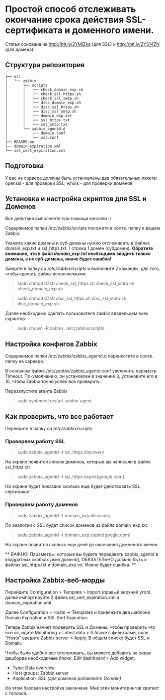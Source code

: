 # Простой способ отслеживать окончание срока действия SSL-сертификата и доменного имени.

Статья основана на http://bit.ly/2YMiZkq (для SSL) и http://bit.ly/2YS14ZN (для домена).

## Структура репозитория

```
├── etc
│   └── zabbix
│       ├── scripts
│       │   ├── check_domain_exp.sh
│       │   ├── check_ssl_https.sh
│       │   ├── check_ssl_smtp.sh
│       │   ├── disc_domain_exp.sh
│       │   ├── disc_ssl_https.sh
│       │   ├── disc_ssl_smtp.sh
│       │   ├── domain_exp.txt
│       │   ├── ssl_https.txt
│       │   └── ssl_smtp.txt
│       └── zabbix_agentd.d
│           ├── domain.conf
│           └── ssl.conf
├── README.me
├── domain_expiration.xml
└── ssl_cert_expiration.xml
```

## Подготовка

У вас на сервере должны быть установлены два обязательных пакета: openssl - для проверки SSL; whois - для проверки доменов

## Установка и настройка скриптов для SSL и Доменов

Все действия выполняете при помощи консоли :)

Содержимое папки /etc/zabbix/scripts положите в соотв. папку в вашем Zabbix.

Укажите какие домены и суб-домены нужно отслеживать в файлах domain_exp.txt и ssl_https.txt. 1 строка 1 домен (субдомен). **Обратите внимание, что в файл *domain_exp.txt* необходимо вводить только домены, а не суб-домены, иначе будет ошибка!**

Зайдите в папку *cd /etc/zabbix/scripts* и выполните 2 команды, для того, чтобы сделать файлы исполняемыми:

> sudo chmod 0740 check_ssl_https.sh check_ssl_smtp.sh check_domain_exp.sh

> sudo chmod 0740 disc_ssl_https.sh disc_ssl_smtp.sh disc_domain_exp.sh

Далее необходимо сделать пользователя *zabbix* владельцем всех скриптов:

> sudo chown -R zabbix. /etc/zabbix/scripts

## Настройка конфигов Zabbix

Содержимое папки /etc/zabbix/zabbix_agentd.d перенестите в соотв. папку на сервере.

В основном файле /etc/zabbix/zabbix_agentd.conf увеличить параметр Timeout.
По-умолчанию, он установлен в значение 3, установите его в 10, чтобы Zabbix точно успел все проверить.

Перезапустите агента Zabbix

> sudo systemctl restart zabbix-agent

## Как проверить, что все работает

Перейдите в папку *cd /etc/zabbix/scripts*.

### Проверяем работу SSL

> sudo zabbix_agentd -t ssl_https.discovery

На экране появится список доменов, которые вы написали в файле ssl_https.txt

> sudo zabbix_agentd -t ssl_https.expire[google.com]

На экране будет показано сколько еще будет действовать SSL сертификат

### Проверяем работу доменов

> sudo zabbix_agentd -t domain_exp.discovery

По аналогии с SSL будет список доменов из файла domain_exp.txt.

> sudo zabbix_agentd -t domain_exp.expire[google.com]

На экране появится сколько еще дней до окончания доменного имени.

** ВАЖНО! Параметры, которые вы будете передавать zabbix_agentd в квадратных скобках *[имя домена]*, ОБЯЗАТЕЛЬНО должно быть в файлах ssl_https.txt и domain_exp.txt. Иначе будет ошибка. **

## Настройка Zabbix-веб-морды

Перейдите Configuration > Template > Import (правый верхний угол), далее импортируйте 2 файла ssl_cert_expiration.xml и domain_expiration.xml

Далее Configuration > Hosts -> Templates и привяжите два шаблона Domain Expiration и SSL Sert Expiration.

Теперь Zabbix начнет проверять SSL и Домены. Чтобы проверить что все ок, идите Monitoring > Latest data > А блоке с фильтрами, поле "Hosts" введите Zabbix server > Apply. В общем списке будет SSL и Domain.

Чтобы было удобно все отслеживать, вы можете добавить на экран дашборда необходимые блоки. Edit dashboard > Add widget:

- Type: Data overview
- Host groups: Zabbix server
- Application: SSL *(для доменов добавляйте Domain)*

На этом базовая настройка закончена. Мне этих мониторингов хватает с головой.
